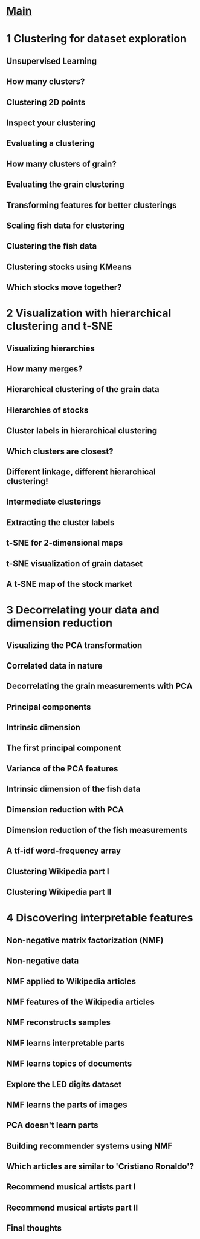
# [Main](https://app.datacamp.com/learn/courses/unsupervised-learning-in-python)

# 1 Clustering for dataset exploration



## Unsupervised Learning

## How many clusters?

## Clustering 2D points

## Inspect your clustering

## Evaluating a clustering

## How many clusters of grain?

## Evaluating the grain clustering

## Transforming features for better clusterings

## Scaling fish data for clustering

## Clustering the fish data

## Clustering stocks using KMeans

## Which stocks move together?


# 2 Visualization with hierarchical clustering and t-SNE



## Visualizing hierarchies

## How many merges?

## Hierarchical clustering of the grain data

## Hierarchies of stocks

## Cluster labels in hierarchical clustering

## Which clusters are closest?

## Different linkage, different hierarchical clustering!

## Intermediate clusterings

## Extracting the cluster labels

## t-SNE for 2-dimensional maps

## t-SNE visualization of grain dataset

## A t-SNE map of the stock market


# 3 Decorrelating your data and dimension reduction



## Visualizing the PCA transformation

## Correlated data in nature

## Decorrelating the grain measurements with PCA

## Principal components

## Intrinsic dimension

## The first principal component

## Variance of the PCA features

## Intrinsic dimension of the fish data

## Dimension reduction with PCA

## Dimension reduction of the fish measurements

## A tf-idf word-frequency array

## Clustering Wikipedia part I

## Clustering Wikipedia part II


# 4 Discovering interpretable features



## Non-negative matrix factorization (NMF)

## Non-negative data

## NMF applied to Wikipedia articles

## NMF features of the Wikipedia articles

## NMF reconstructs samples

## NMF learns interpretable parts

## NMF learns topics of documents

## Explore the LED digits dataset

## NMF learns the parts of images

## PCA doesn't learn parts

## Building recommender systems using NMF

## Which articles are similar to 'Cristiano Ronaldo'?

## Recommend musical artists part I

## Recommend musical artists part II

## Final thoughts

